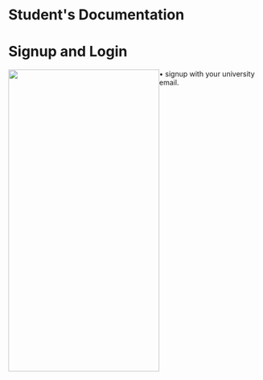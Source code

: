 # **Student's Documentation**

# Signup and Login

<img style="float: left;" src="./assets/images/signuplogin.gif" height="600px" width="300px">

• signup with your university email.